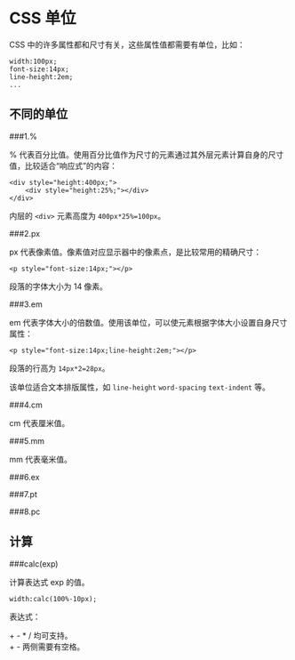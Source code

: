 CSS 单位
========

CSS 中的许多属性都和尺寸有关，这些属性值都需要有单位，比如：

	width:100px;
	font-size:14px;
	line-height:2em;
	...

不同的单位
---------

###1.%

% 代表百分比值。使用百分比值作为尺寸的元素通过其外层元素计算自身的尺寸值，比较适合“响应式”的内容：

	<div style="height:400px;">
		<div style="height:25%;"></div>
	</div>

内层的 `<div>` 元素高度为 `400px*25%=100px`。

###2.px

px 代表像素值。像素值对应显示器中的像素点，是比较常用的精确尺寸：

	<p style="font-size:14px;"></p>

段落的字体大小为 14 像素。

###3.em

em 代表字体大小的倍数值。使用该单位，可以使元素根据字体大小设置自身尺寸属性：

	<p style="font-size:14px;line-height:2em;"></p>

段落的行高为 `14px*2=28px`。

该单位适合文本排版属性，如 `line-height` `word-spacing` `text-indent` 等。

###4.cm

cm 代表厘米值。

###5.mm

mm 代表毫米值。

###6.ex

###7.pt

###8.pc

计算
----

###calc(exp)

计算表达式 exp 的值。

	width:calc(100%-10px);

表达式：

\+ - * / 均可支持。  
\+ - 两侧需要有空格。